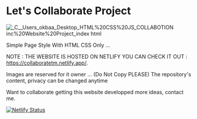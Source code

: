 # Let's Collaborate Project

![_C__Users_okbaa_Desktop_HTML%20CSS%20JS_COLLABOTION inc%20Website%20Project_index html](https://user-images.githubusercontent.com/96151694/165545223-55202cd9-22a2-45ac-8771-f46218b399a8.png)

Simple Page Style With HTML CSS Only ...

NOTE : THE WEBSITE IS HOSTED ON NETLIFY YOU CAN CHECK IT OUT : https://collaboratetm.netlify.app/.

Images are reserved for it owner ... (Do Not Copy PLEASE)
The repository's content, privacy can be changed anytime

Want to collaborate getting this website developped more ideas, contact me.

[![Netlify Status](https://api.netlify.com/api/v1/badges/0da2905a-e19b-4dd1-8498-addcb911fe6b/deploy-status)](https://app.netlify.com/sites/collaboratetm/deploys)
